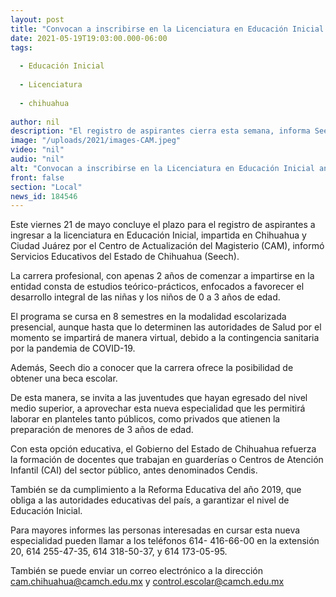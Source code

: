 ```yaml
---
layout: post
title: "Convocan a inscribirse en la Licenciatura en Educación Inicial antes del viernes 21 de mayo"
date: 2021-05-19T19:03:00.000-06:00
tags:
  
  - Educación Inicial
  
  - Licenciatura
  
  - chihuahua
  
author: nil
description: "El registro de aspirantes cierra esta semana, informa Seech; esta nueva carrera forma especialistas en la atención a menores de 3 años y se imparte en Chihuahua y Juárez por el Centro de Actualización del Magisterio"
image: "/uploads/2021/images-CAM.jpeg"
video: "nil"
audio: "nil"
alt: "Convocan a inscribirse en la Licenciatura en Educación Inicial antes del viernes 21 de mayo"
front: false
section: "Local"
news_id: 184546
---
```


Este viernes 21 de mayo concluye el plazo para el registro de aspirantes a ingresar a la licenciatura en Educación Inicial, impartida en Chihuahua y Ciudad Juárez por el Centro de Actualización del Magisterio (CAM), informó Servicios Educativos del Estado de Chihuahua (Seech).

 

La carrera profesional, con apenas 2 años de comenzar a impartirse en la entidad consta de estudios teórico-prácticos, enfocados a favorecer el desarrollo integral de las niñas y los niños de 0 a 3 años de edad.

 

El programa se cursa en 8 semestres en la modalidad escolarizada presencial, aunque hasta que lo determinen las autoridades de Salud por el momento se impartirá de manera virtual, debido a la contingencia sanitaria por la pandemia de COVID-19.

 

Además, Seech dio a conocer que la carrera ofrece la posibilidad de obtener una beca escolar.

 

De esta manera, se invita a las juventudes que hayan egresado del nivel medio superior, a aprovechar esta nueva especialidad que les permitirá laborar en planteles tanto públicos, como privados que atienen la preparación de menores de 3 años de edad.

 

Con esta opción educativa, el Gobierno del Estado de Chihuahua refuerza la formación de docentes que trabajan en guarderías o Centros de Atención Infantil (CAI) del sector público, antes denominados Cendis.

 

También se da cumplimiento a la Reforma Educativa del año 2019, que obliga a las autoridades educativas del país, a garantizar el nivel de Educación Inicial.

 

Para mayores informes las personas interesadas en cursar esta nueva especialidad pueden llamar a los teléfonos 614- 416-66-00 en la extensión 20, 614 255-47-35, 614 318-50-37, y 614 173-05-95.

 

También se puede enviar un correo electrónico a la dirección cam.chihuahua@camch.edu.mx y control.escolar@camch.edu.mx